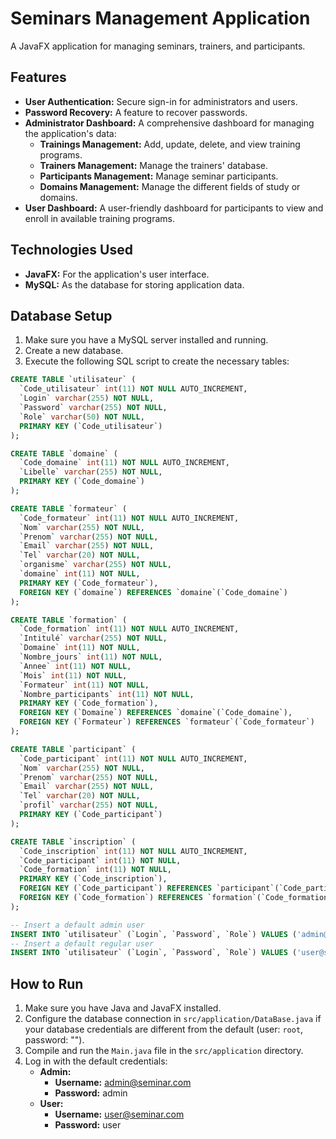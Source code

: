 # Seminars Management Application

A JavaFX application for managing seminars, trainers, and participants.

## Features

*   **User Authentication:** Secure sign-in for administrators and users.
*   **Password Recovery:** A feature to recover passwords.
*   **Administrator Dashboard:** A comprehensive dashboard for managing the application's data:
    *   **Trainings Management:** Add, update, delete, and view training programs.
    *   **Trainers Management:** Manage the trainers' database.
    *   **Participants Management:** Manage seminar participants.
    *   **Domains Management:** Manage the different fields of study or domains.
*   **User Dashboard:** A user-friendly dashboard for participants to view and enroll in available training programs.

## Technologies Used

*   **JavaFX:** For the application's user interface.
*   **MySQL:** As the database for storing application data.

## Database Setup

1.  Make sure you have a MySQL server installed and running.
2.  Create a new database.
3.  Execute the following SQL script to create the necessary tables:

```sql
CREATE TABLE `utilisateur` (
  `Code_utilisateur` int(11) NOT NULL AUTO_INCREMENT,
  `Login` varchar(255) NOT NULL,
  `Password` varchar(255) NOT NULL,
  `Role` varchar(50) NOT NULL,
  PRIMARY KEY (`Code_utilisateur`)
);

CREATE TABLE `domaine` (
  `Code_domaine` int(11) NOT NULL AUTO_INCREMENT,
  `Libelle` varchar(255) NOT NULL,
  PRIMARY KEY (`Code_domaine`)
);

CREATE TABLE `formateur` (
  `Code_formateur` int(11) NOT NULL AUTO_INCREMENT,
  `Nom` varchar(255) NOT NULL,
  `Prenom` varchar(255) NOT NULL,
  `Email` varchar(255) NOT NULL,
  `Tel` varchar(20) NOT NULL,
  `organisme` varchar(255) NOT NULL,
  `domaine` int(11) NOT NULL,
  PRIMARY KEY (`Code_formateur`),
  FOREIGN KEY (`domaine`) REFERENCES `domaine`(`Code_domaine`)
);

CREATE TABLE `formation` (
  `Code_formation` int(11) NOT NULL AUTO_INCREMENT,
  `Intitulé` varchar(255) NOT NULL,
  `Domaine` int(11) NOT NULL,
  `Nombre_jours` int(11) NOT NULL,
  `Annee` int(11) NOT NULL,
  `Mois` int(11) NOT NULL,
  `Formateur` int(11) NOT NULL,
  `Nombre_participants` int(11) NOT NULL,
  PRIMARY KEY (`Code_formation`),
  FOREIGN KEY (`Domaine`) REFERENCES `domaine`(`Code_domaine`),
  FOREIGN KEY (`Formateur`) REFERENCES `formateur`(`Code_formateur`)
);

CREATE TABLE `participant` (
  `Code_participant` int(11) NOT NULL AUTO_INCREMENT,
  `Nom` varchar(255) NOT NULL,
  `Prenom` varchar(255) NOT NULL,
  `Email` varchar(255) NOT NULL,
  `Tel` varchar(20) NOT NULL,
  `profil` varchar(255) NOT NULL,
  PRIMARY KEY (`Code_participant`)
);

CREATE TABLE `inscription` (
  `Code_inscription` int(11) NOT NULL AUTO_INCREMENT,
  `Code_participant` int(11) NOT NULL,
  `Code_formation` int(11) NOT NULL,
  PRIMARY KEY (`Code_inscription`),
  FOREIGN KEY (`Code_participant`) REFERENCES `participant`(`Code_participant`),
  FOREIGN KEY (`Code_formation`) REFERENCES `formation`(`Code_formation`)
);

-- Insert a default admin user
INSERT INTO `utilisateur` (`Login`, `Password`, `Role`) VALUES ('admin@seminar.com', 'admin', 'admin');
-- Insert a default regular user
INSERT INTO `utilisateur` (`Login`, `Password`, `Role`) VALUES ('user@seminar.com', 'user', 'user');

```

## How to Run

1.  Make sure you have Java and JavaFX installed.
2.  Configure the database connection in `src/application/DataBase.java` if your database credentials are different from the default (user: `root`, password: "").
3.  Compile and run the `Main.java` file in the `src/application` directory.
4.  Log in with the default credentials:
    *   **Admin:**
        *   **Username:** admin@seminar.com
        *   **Password:** admin
    *   **User:**
        *   **Username:** user@seminar.com
        *   **Password:** user

